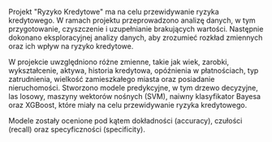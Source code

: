 Projekt "Ryzyko Kredytowe" ma na celu przewidywanie ryzyka kredytowego. W ramach projektu przeprowadzono analizę danych, w tym przygotowanie, czyszczenie i uzupełnianie brakujących wartości. Następnie dokonano eksploracyjnej analizy danych, aby zrozumieć rozkład zmiennych oraz ich wpływ na ryzyko kredytowe.

W projekcie uwzględniono różne zmienne, takie jak wiek, zarobki, wykształcenie, aktywa, historia kredytowa, opóźnienia w płatnościach, typ zatrudnienia, wielkość zamieszkałego miasta oraz posiadanie nieruchomości. Stworzono modele predykcyjne, w tym drzewo decyzyjne, las losowy, maszyny wektorów nośnych (SVM), naiwny klasyfikator Bayesa oraz XGBoost, które miały na celu przewidywanie ryzyka kredytowego.

Modele zostały ocenione pod kątem dokładności (accuracy), czułości (recall) oraz specyficzności (specificity).

